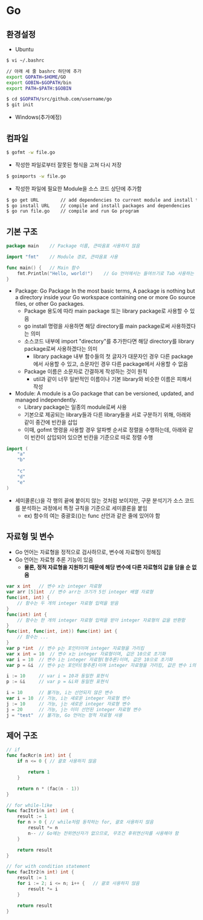 # Go
## 환경설정<br>
* Ubuntu<br>
```bash
$ vi ~/.bashrc

// 아래 세 줄 bashrc 하단에 추가
export GOPATH=$HOME/GO
export GOBIN=$GOPATH/bin
export PATH=$PATH:$GOBIN

$ cd $GOPATH/src/github.com/username/go
$ git init
```
* Windows(추가예정)<br>

## 컴파일<br>
```bash
$ gofmt -w file.go
```
* 작성한 파일로부터 잘못된 형식을 고쳐 다시 저장<br>
```bash
$ goimports -w file.go
```
* 작성한 파일에 필요한 Module을 소스 코드 상단에 추가함<br>
```bash
$ go get URL		// add dependencies to current module and install them
$ go install URL	// compile and install packages and dependencies
$ go run file.go	// compile and run Go program
```

## 기본 구조<br>
```go
package main	// Package 이름, 큰따옴표 사용하지 않음

import "fmt"	// Module 경로, 큰따옴표 사용

func main() {	// Main 함수
	fmt.Println("Hello, world!")	// Go 언어에서는 들여쓰기로 Tab 사용하는 것이 일반적
}
```
* Package: Go Package In the most basic terms, A package is nothing but a directory inside your Go workspace containing one or more Go source files, or other Go packages. <br>
	* Package 용도에 따라 main package 또는 library package로 사용할 수 있음<br>
	* go install 명령을 사용하면 해당 directory를 main package로써 사용하겠다는 의미<br>
	* 소스코드 내부에 import "directory"를 추가한다면 해당 directory를 library package로써 사용하겠다는 의미<br>
		* library package 내부 함수들의 첫 글자가 대문자인 경우 다른 package에서 사용할 수 있고, 소문자인 경우 다른 package에서 사용할 수 없음<br>	
	* Package 이름은 소문자로 간결하게 작성하는 것이 원칙<br>
		* util과 같이 너무 일반적인 이름이나 기본 library와 비슷한 이름은 피해서 작성<br>
* Module: A module is a Go package that can be versioned, updated, and managed independently.<br>
	* Library package는 일종의 module로써 사용
	* 기본으로 제공되는 library들과 다른 library들을 서로 구분하기 위해, 아래와 같이 중간에 빈칸을 삽입<br>
	* 이때, gofmt 명령을 사용할 경우 알파벳 순서로 정렬을 수행하는데, 아래와 같이 빈칸이 삽입되어 있으면 빈칸을 기준으로 따로 정렬 수행<br>
```go
import (
	"a"
	"b"
	
	"c"
	"d"
	"e"
)
```
* 세미콜론(;)을 각 행의 끝에 붙이지 않는 것처럼 보이지만, 구문 분석기가 소스 코드를 분석하는 과정에서 특정 규칙을 기준으로 세미콜론을 붙임<br>
	* ex) 함수의 여는 중괄호({)는 func 선언과 같은 줄에 있어야 함<br>

## 자료형 및 변수<br>
* Go 언어는 자료형을 정적으로 검사하므로, 변수에 자료형이 정해짐<br>
* Go 언어는 자료형 추론 기능이 있음<br>
	* **물론, 정적 자료형을 지원하기 때문에 해당 변수에 다른 자료형의 값을 담을 순 없음**<br>
```go
var x int	// 변수 x는 integer 자료형
var arr [5]int	// 변수 arr는 크기가 5인 integer 배열 자료형
func(int, int) {
	// 함수는 두 개의 integer 자료형 입력을 받음
}
func(int) int {
	// 함수는 한 개의 integer 자료형 입력을 받아 integer 자료형의 값을 반환함
}
func(int, func(int, int)) func(int) int {
	// 함수는 ...
}
var p *int	// 변수 p는 포인터이며 integer 자료형을 가리킴
var x int = 10	// 변수 x는 integer 자료형이며, 값은 10으로 초기화
var i = 10	// 변수 i는 integer 자료형(형추론)이며, 값은 10으로 초기화
var p = &i	// 변수 p는 포인터(형추론)이며 integer 자료형을 가리킴, 값은 변수 i의 주소로 초기화

i := 10		// var i = 10과 동일한 표현식
p := &i		// var p = &i와 동일한 표현식
```
```go
i = 10		// 불가능, i는 선언되지 않은 변수
var i = 10	// 가능, i는 새로운 integer 자료형 변수
j := 10		// 가능, j는 새로운 integer 자료형 변수
j = 20		// 가능, j는 이미 선언된 integer 자료형 변수
j = "test"	// 불가능, Go 언어는 정적 자료형 사용
```

## 제어 구조<br>
```go
// if
func facRcr(n int) int {
	if n <= 0 {	// 괄호 사용하지 않음

		return 1
	}

	return n * (fac(n - 1))
}

// for while-like
func facItr1(n int) int {
	result := 1
	for n > 0 {	// while처럼 동작하는 for, 괄호 사용하지 않음
		result *= n
		n--	// Go에는 전위연산자가 없으므로, 무조건 후위연산자를 사용해야 함
	}

	return result
}

// for with condition statement
func facItr2(n int) int {
	result := 1
	for i := 2; i <= n; i++ {	// 괄호 사용하지 않음
		result *= i
	}

	return result
}
```

